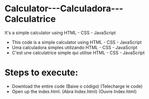 # Calculator---Calculadora---Calculatrice
It's a simple calculator using HTML - CSS - JavaScript

- This code is a simple calculator using HTML - CSS - JavaScript
- Uma calculadora simples utilizando HTML - CSS - JavaScript
- C'est une calculatrice simple qui utilise HTML - CSS - JavaScript

# Steps to execute:
- Download the entire code (Baixe o código) (Telecharge le code)
- Open up the index.html. (Abra Index.html) (Ouvre Index.html)
